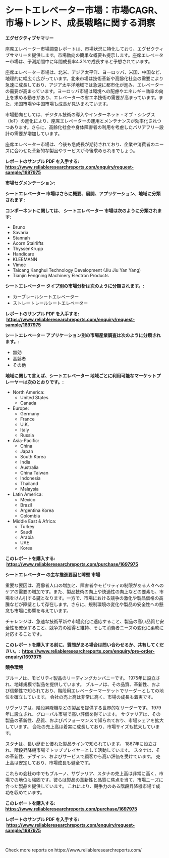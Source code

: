 <p><h1>シートエレベーター市場：市場CAGR、市場トレンド、成長戦略に関する洞察</h1></p><p><strong>エグゼクティブサマリー</strong></p>
<p><p>座席エレベーター市場調査レポートは、市場状況に特化しており、エグゼクティブサマリーを提供します。市場動向の簡単な概要も提示します。座席エレベーター市場は、予測期間中に年間成長率4.3%で成長すると予想されています。</p><p>座席エレベーター市場は、北米、アジア太平洋、ヨーロッパ、米国、中国など、地理的に幅広く広がっています。北米市場は技術革新や高齢化社会の需要により急速に成長しており、アジア太平洋地域では急速に都市化が進み、エレベーターの需要が高まっています。ヨーロッパ市場は環境への配慮やエネルギー効率の向上を求める動きがあり、エレベーターの省エネ技術の需要が高まっています。また、米国市場や中国市場も成長が見込まれています。</p><p>市場動向としては、デジタル技術の導入やインターネット・オブ・シングス（IoT）の進化により、座席エレベーターの運用とメンテナンスが効率化されつつあります。さらに、高齢化社会や身体障害者の利用を考慮したバリアフリー設計の需要が増加しています。</p><p>座席エレベーター市場は、今後も急成長が期待されており、企業や消費者のニーズに合わせた革新的な製品やサービスが今後求められるでしょう。</p></p>
<p><strong>レポートのサンプル PDF を入手する: <a href="https://www.reliableresearchreports.com/enquiry/request-sample/1697975">https://www.reliableresearchreports.com/enquiry/request-sample/1697975</a></strong></p>
<p><strong>市場セグメンテーション:</strong></p>
<p><strong> シートエレベーター 市場はさらに概要、展開、アプリケーション、地域に分類されます :</strong></p>
<p><strong>コンポーネントに関しては、 シートエレベーター 市場は次のように分類されます: &nbsp;</strong></p>
<p><ul><li>Bruno</li><li>Savaria</li><li>Stannah</li><li>Acorn Stairlifts</li><li>ThyssenKrupp</li><li>Handicare</li><li>KLEEMANN</li><li>Vimec</li><li>Taicang Kanghui Technology Development (Jiu Jiu Yan Yang)</li><li>Tianjin Fengning Machinery Electron Products</li></ul></p>
<p><strong> シートエレベーター タイプ別の市場分析は次のように分類されます。:</strong></p>
<p><ul><li>カーブレールシートエレベーター</li><li>ストレートレールシートエレベーター</li></ul></p>
<p><strong>レポートのサンプル PDF を入手する: &nbsp;<a href="https://www.reliableresearchreports.com/enquiry/request-sample/1697975">https://www.reliableresearchreports.com/enquiry/request-sample/1697975</a></strong></p>
<p><strong> シートエレベーター アプリケーション別の市場産業調査は次のように分類されます。:</strong></p>
<p><ul><li>無効</li><li>高齢者</li><li>その他</li></ul></p>
<p><strong>地域に関して言えば、シートエレベーター 地域ごとに利用可能なマーケットプレーヤーは次のとおりです。:</strong></p>
<p><ul>
    <li>
        North America:
        <ul>
            <li>United States</li>
            <li>Canada</li>
        </ul>
    </li>
    <li>
        Europe:
        <ul>
            <li>Germany</li>
            <li>France</li>
            <li>U.K.</li>
            <li>Italy</li>
            <li>Russia</li>
        </ul>
    </li>
    <li>
        Asia-Pacific:
        <ul>
            <li>China</li>
            <li>Japan</li>
            <li>South Korea</li>
            <li>India</li>
            <li>Australia</li>
            <li>China Taiwan</li>
            <li>Indonesia</li>
            <li>Thailand</li>
            <li>Malaysia</li>
        </ul>
    </li>
    <li>
        Latin America:
        <ul>
            <li>Mexico</li>
            <li>Brazil</li>
            <li>Argentina Korea</li>
            <li>Colombia</li>
        </ul>
    </li>
    <li>
        Middle East & Africa:
        <ul>
            <li>Turkey</li>
            <li>Saudi</li>
            <li>Arabia</li>
            <li>UAE</li>
            <li>Korea</li>
        </ul>
    </li>
    </ul></p>
<p><strong>このレポートを購入する: &nbsp;<a href="https://www.reliableresearchreports.com/purchase/1697975">https://www.reliableresearchreports.com/purchase/1697975</a></strong></p>
<p><strong>シートエレベーター の主な推進要因と障壁 市場</strong></p>
<p><p>重要な要因は、高齢者人口の増加と、障害者やモビリティの制限がある人々へのケアの需要の増加です。また、製品技術の向上や快適性の向上などの要素も、市場をけん引する鍵となります。一方で、市場における競争の激化や製品価格の高騰などが障壁として存在します。さらに、規制環境の変化や製品の安全性への懸念も市場に影響を与えています。</p><p>チャレンジは、急速な技術革新や市場変化に適応すること、製品の高い品質と安全性を確保すること、競争力の獲得と維持、そして消費者ニーズの変化に柔軟に対応することです。</p></p>
<p><strong>このレポートを購入する前に、質問がある場合は問い合わせるか、共有してください。:&nbsp; <a href="https://www.reliableresearchreports.com/enquiry/pre-order-enquiry/1697975">https://www.reliableresearchreports.com/enquiry/pre-order-enquiry/1697975</a></strong></p>
<p><strong>競争環境</strong></p>
<p><p>ブルーノは、モビリティ製品のリーディングカンパニーです。 1975年に設立され、地球規模で製品を提供しています。 ブルーノは、その品質、革新性、および信頼性で知られており、階段用エレベーターマーケットでリーダーとしての地位を確立しています。 会社の売上高は非常に高く、市場の成長も着実です。</p><p>サヴァリアは、階段昇降機などの製品を提供する世界的なリーダーです。 1979年に設立され、グローバル市場で高い評価を得ています。 サヴァリアは、その製品の革新性、品質、およびパフォーマンスで知られており、市場シェアを拡大しています。 会社の売上高は着実に成長しており、市場サイズも拡大しています。</p><p>スタナは、長い歴史と優れた製品ラインで知られています。 1867年に設立され、階段昇降機市場でトッププレイヤーとして活動しています。 スタナは、その革新性、デザイン、およびサービスで顧客から高い評価を受けています。 売上高は安定しており、市場成長も健全です。</p><p>これらの会社の中でもブルーノ、サヴァリア、スタナの売上高は非常に高く、市場での地位も強固です。彼らは製品の革新性と品質に焦点を当て、市場ニーズに合った製品を提供しています。 これにより、競争力のある階段昇降機市場で成功を収めています。</p></p>
<p><strong>このレポートを購入する: &nbsp; <a href="https://www.reliableresearchreports.com/purchase/1697975">https://www.reliableresearchreports.com/purchase/1697975</a></strong></p>
<p><strong>レポートのサンプル PDF を入手する: &nbsp;<a href="https://www.reliableresearchreports.com/enquiry/request-sample/1697975">https://www.reliableresearchreports.com/enquiry/request-sample/1697975</a></strong><strong></strong></p>
<p>&nbsp;</p>
<p>Check more reports on https://www.reliableresearchreports.com/</p>